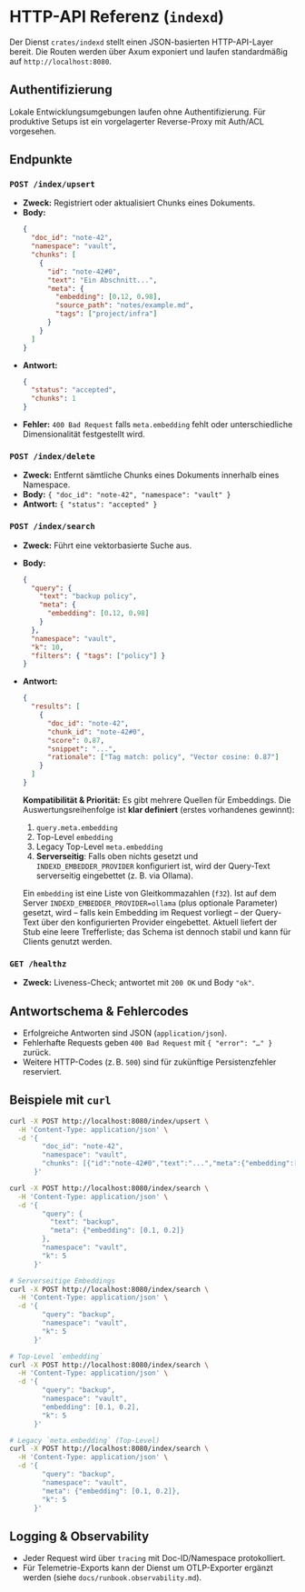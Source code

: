 # HTTP-API Referenz (`indexd`)

Der Dienst `crates/indexd` stellt einen JSON-basierten HTTP-API-Layer bereit. Die Routen werden über Axum exponiert und laufen standardmäßig auf `http://localhost:8080`.

## Authentifizierung
Lokale Entwicklungsumgebungen laufen ohne Authentifizierung. Für produktive Setups ist ein vorgelagerter Reverse-Proxy mit Auth/ACL vorgesehen.

## Endpunkte
### `POST /index/upsert`
- **Zweck:** Registriert oder aktualisiert Chunks eines Dokuments.
- **Body:**
  ```json
  {
    "doc_id": "note-42",
    "namespace": "vault",
    "chunks": [
      {
        "id": "note-42#0",
        "text": "Ein Abschnitt...",
        "meta": {
          "embedding": [0.12, 0.98],
          "source_path": "notes/example.md",
          "tags": ["project/infra"]
        }
      }
    ]
  }
  ```
- **Antwort:**
  ```json
  {
    "status": "accepted",
    "chunks": 1
  }
  ```
- **Fehler:** `400 Bad Request` falls `meta.embedding` fehlt oder unterschiedliche Dimensionalität festgestellt wird.

### `POST /index/delete`
- **Zweck:** Entfernt sämtliche Chunks eines Dokuments innerhalb eines Namespace.
- **Body:** `{ "doc_id": "note-42", "namespace": "vault" }`
- **Antwort:** `{ "status": "accepted" }`

### `POST /index/search`
- **Zweck:** Führt eine vektorbasierte Suche aus.
- **Body:**
  ```json
  {
    "query": {
      "text": "backup policy",
      "meta": {
        "embedding": [0.12, 0.98]
      }
    },
    "namespace": "vault",
    "k": 10,
    "filters": { "tags": ["policy"] }
  }
  ```
- **Antwort:**
  ```json
  {
    "results": [
      {
        "doc_id": "note-42",
        "chunk_id": "note-42#0",
        "score": 0.87,
        "snippet": "...",
        "rationale": ["Tag match: policy", "Vector cosine: 0.87"]
      }
    ]
  }
  ```
  **Kompatibilität & Priorität:** Es gibt mehrere Quellen für Embeddings.
  Die Auswertungsreihenfolge ist **klar definiert** (erstes vorhandenes gewinnt):
  1. `query.meta.embedding`
  2. Top-Level `embedding`
  3. Legacy Top-Level `meta.embedding`
  4. **Serverseitig**: Falls oben nichts gesetzt und `INDEXD_EMBEDDER_PROVIDER` konfiguriert ist,
     wird der Query-Text serverseitig eingebettet (z. B. via Ollama).

  Ein `embedding` ist eine Liste von Gleitkommazahlen (`f32`). Ist auf dem
  Server `INDEXD_EMBEDDER_PROVIDER=ollama` (plus optionale Parameter) gesetzt,
  wird – falls kein Embedding im Request vorliegt – der Query-Text über den
  konfigurierten Provider eingebettet.
  Aktuell liefert der Stub eine leere Trefferliste; das Schema ist dennoch stabil und kann für Clients genutzt werden.

### `GET /healthz`
- **Zweck:** Liveness-Check; antwortet mit `200 OK` und Body `"ok"`.

## Antwortschema & Fehlercodes
- Erfolgreiche Antworten sind JSON (`application/json`).
- Fehlerhafte Requests geben `400 Bad Request` mit `{ "error": "…" }` zurück.
- Weitere HTTP-Codes (z. B. `500`) sind für zukünftige Persistenzfehler reserviert.

## Beispiele mit `curl`
```bash
curl -X POST http://localhost:8080/index/upsert \
  -H 'Content-Type: application/json' \
  -d '{
        "doc_id": "note-42",
        "namespace": "vault",
        "chunks": [{"id":"note-42#0","text":"...","meta":{"embedding":[0.1,0.2]}}]
      }'

curl -X POST http://localhost:8080/index/search \
  -H 'Content-Type: application/json' \
  -d '{
        "query": {
          "text": "backup",
          "meta": {"embedding": [0.1, 0.2]}
        },
        "namespace": "vault",
        "k": 5
      }'

# Serverseitige Embeddings
curl -X POST http://localhost:8080/index/search \
  -H 'Content-Type: application/json' \
  -d '{
        "query": "backup",
        "namespace": "vault",
        "k": 5
      }'

# Top-Level `embedding`
curl -X POST http://localhost:8080/index/search \
  -H 'Content-Type: application/json' \
  -d '{
        "query": "backup",
        "namespace": "vault",
        "embedding": [0.1, 0.2],
        "k": 5
      }'

# Legacy `meta.embedding` (Top-Level)
curl -X POST http://localhost:8080/index/search \
  -H 'Content-Type: application/json' \
  -d '{
        "query": "backup",
        "namespace": "vault",
        "meta": {"embedding": [0.1, 0.2]},
        "k": 5
      }'
```

## Logging & Observability
- Jeder Request wird über `tracing` mit Doc-ID/Namespace protokolliert.
- Für Telemetrie-Exports kann der Dienst um OTLP-Exporter ergänzt werden (siehe `docs/runbook.observability.md`).
